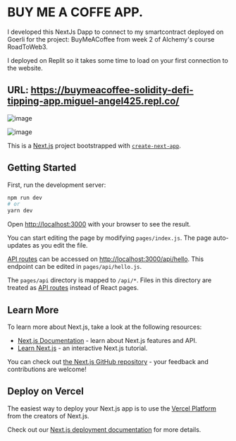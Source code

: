 # BUY ME A COFFE APP.

I developed this NextJs Dapp to connect to my smartcontract deployed on Goerli for the project: BuyMeACoffee from week 2 of Alchemy's course RoadToWeb3.

I deployed on Replit so it takes some time to load on your first connection to the website.

## URL: https://buymeacoffee-solidity-defi-tipping-app.miguel-angel425.repl.co/

![image](https://user-images.githubusercontent.com/51422943/168495600-a3b16b6b-dbbb-49a3-9628-ec130f21104f.png)


![image](https://user-images.githubusercontent.com/51422943/168495618-f96e1f0a-fb2e-4f23-a7fc-587a91593103.png)



This is a [Next.js](https://nextjs.org/) project bootstrapped with [`create-next-app`](https://github.com/vercel/next.js/tree/canary/packages/create-next-app).

## Getting Started

First, run the development server:

```bash
npm run dev
# or
yarn dev
```

Open [http://localhost:3000](http://localhost:3000) with your browser to see the result.

You can start editing the page by modifying `pages/index.js`. The page auto-updates as you edit the file.

[API routes](https://nextjs.org/docs/api-routes/introduction) can be accessed on [http://localhost:3000/api/hello](http://localhost:3000/api/hello). This endpoint can be edited in `pages/api/hello.js`.

The `pages/api` directory is mapped to `/api/*`. Files in this directory are treated as [API routes](https://nextjs.org/docs/api-routes/introduction) instead of React pages.

## Learn More

To learn more about Next.js, take a look at the following resources:

- [Next.js Documentation](https://nextjs.org/docs) - learn about Next.js features and API.
- [Learn Next.js](https://nextjs.org/learn) - an interactive Next.js tutorial.

You can check out [the Next.js GitHub repository](https://github.com/vercel/next.js/) - your feedback and contributions are welcome!

## Deploy on Vercel

The easiest way to deploy your Next.js app is to use the [Vercel Platform](https://vercel.com/new?utm_medium=default-template&filter=next.js&utm_source=create-next-app&utm_campaign=create-next-app-readme) from the creators of Next.js.

Check out our [Next.js deployment documentation](https://nextjs.org/docs/deployment) for more details.
